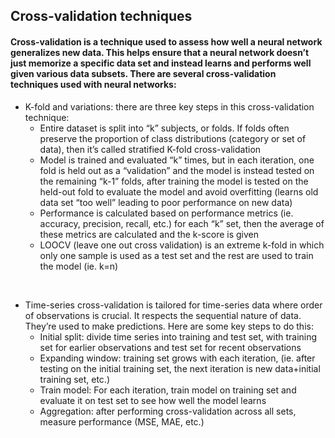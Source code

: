 ## Cross-validation techniques

#### Cross-validation is a technique used to assess how well a neural network generalizes new data. This helps ensure that a neural network doesn’t just memorize a specific data set and instead learns and performs well given various data subsets. There are several cross-validation techniques used with neural networks: 

<!-- ![Image0](/static/articleimages/cross_validation/cross_val_kfold) -->

* K-fold and variations: there are three key steps in this cross-validation technique: 
  * Entire dataset is split into “k” subjects, or folds. If folds often preserve the proportion of class distributions (category or set of data), then it’s called stratified K-fold cross-validation
  * Model is trained and evaluated “k” times, but in each iteration, one fold is held out as a “validation” and the model is instead tested on the remaining “k-1” folds, after training the model is tested on the held-out fold to evaluate the model and avoid overfitting (learns old data set “too well” leading to poor performance on new data)
  * Performance is calculated based on performance metrics (ie. accuracy, precision, recall, etc.) for each “k” set, then the average of these metrics are calculated and the k-score is given
  * LOOCV (leave one out cross validation) is an extreme k-fold in which only one sample is used as a test set and the rest are used to train the model (ie. k=n)

<!-- ![Image0](/static/articleimages/cross_validation/cross_val_tseries) -->
<br>

* Time-series cross-validation is tailored for time-series data where order of observations is crucial. It respects the sequential nature of data. They’re used to make predictions. Here are some key steps to do this: 
  * Initial split: divide time series into training and test set, with training set for earlier observations and test set for recent observations
  * Expanding window: training set grows with each iteration, (ie. after testing on the initial training set, the next iteration is new data+initial training set, etc.)
  * Train model: For each iteration, train model on training set and evaluate it on test set to see how well the model learns
  * Aggregation: after performing cross-validation across all sets, measure performance (MSE, MAE, etc.)	 	


